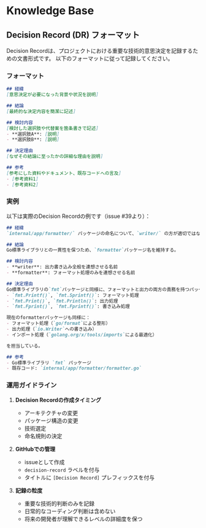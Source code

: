 # Knowledge Base

## Decision Record (DR) フォーマット

Decision Recordは、プロジェクトにおける重要な技術的意思決定を記録するための文書形式です。
以下のフォーマットに従って記録してください。

### フォーマット

```markdown
## 経緯
[意思決定が必要になった背景や状況を説明]

## 結論
[最終的な決定内容を簡潔に記述]

## 検討内容
[検討した選択肢や代替案を箇条書きで記述]
- **選択肢A**: [説明]
- **選択肢B**: [説明]

## 決定理由
[なぜその結論に至ったかの詳細な理由を説明]

## 参考
[参考にした資料やドキュメント、既存コードへの言及]
- [参考資料1]
- [参考資料2]
```

### 実例

以下は実際のDecision Recordの例です（issue #39より）：

```markdown
## 経緯
`internal/app/formatter/` パッケージの命名について、`writer/` の方が適切ではないかという議論が発生。

## 結論
Go標準ライブラリとの一貫性を保つため、`formatter`パッケージ名を維持する。

## 検討内容
- **writer**: 出力書き込み全般を連想させる名前
- **formatter**: フォーマット処理のみを連想させる名前

## 決定理由
Go標準ライブラリの`fmt`パッケージと同様に、フォーマットと出力の両方の責務を持つパッケージが存在する。
- `fmt.Printf()`, `fmt.Sprintf()`: フォーマット処理
- `fmt.Print()`, `fmt.Println()`: 出力処理
- `fmt.Fprint()`, `fmt.Fprintf()`: 書き込み処理

現在のformatterパッケージも同様に：
- フォーマット処理（`go/format`による整形）
- 出力処理（`io.Writer`への書き込み）
- インポート処理（`golang.org/x/tools/imports`による最適化）

を担当している。

## 参考
- Go標準ライブラリ `fmt` パッケージ
- 既存コード: `internal/app/formatter/formatter.go`
```

### 運用ガイドライン

1. **Decision Recordの作成タイミング**
   - アーキテクチャの変更
   - パッケージ構造の変更
   - 技術選定
   - 命名規則の決定

2. **GitHubでの管理**
   - issueとして作成
   - `decision-record` ラベルを付与
   - タイトルに `[Decision Record]` プレフィックスを付与

3. **記録の粒度**
   - 重要な技術的判断のみを記録
   - 日常的なコーディング判断は含めない
   - 将来の開発者が理解できるレベルの詳細度を保つ
